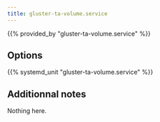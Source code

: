 ```yaml
---
title: gluster-ta-volume.service
---
```


{{% provided_by "gluster-ta-volume.service" %}}

## Options

{{% systemd_unit "gluster-ta-volume.service" %}}

## Additionnal notes

Nothing here.